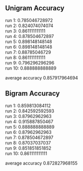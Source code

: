 Unigram Accuracy
----------------

run 1: 0.785046728972<br/>
run 2: 0.824074074074<br/>
run 3: 0.861111111111<br/>
run 4: 0.878504672897<br/>
run 5: 0.898148148148<br/>
run 6: 0.898148148148<br/>
run 7: 0.88785046729<br/>
run 8: 0.861111111111<br/>
run 9: 0.796296296296<br/>
run 10: 0.888888888889<br/>

average accuracy 0.857917964694<br/>

Bigram Accuracy
---------------

run 1: 0.859813084112<br/>
run 2: 0.842592592593<br/>
run 3: 0.87962962963<br/>
run 4: 0.915887850467<br/>
run 5: 0.888888888889<br/>
run 6: 0.87962962963<br/>
run 7: 0.878504672897<br/>
run 8: 0.87037037037<br/>
run 9: 0.851851851852<br/>
run 10: 0.861111111111<br/>

average accuracy 0.872827968155<br/>
